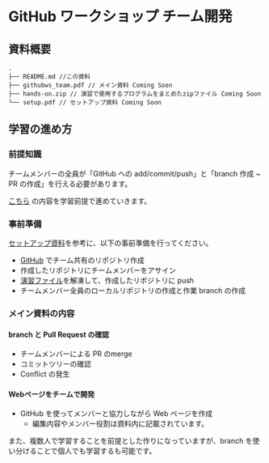 # GitHub ワークショップ チーム開発

## 資料概要
```
.
├── README.md //この資料
├── githubws_team.pdf // メイン資料 Coming Soon
├── hands-on.zip // 演習で使用するプログラムをまとめたzipファイル Coming Soon
└── setup.pdf // セットアップ資料 Coming Soon
```

## 学習の進め方

### 前提知識

チームメンバーの全員が「GitHub への add/commit/push」と「branch 作成 ~ PR の作成」を行える必要があります。

[こちら](https://github.com/hackujp/github_tutorial/tree/main/ver_GUI/) の内容を学習前提で進めていきます。

### 事前準備

[セットアップ資料](./setup_git_team.pdf)を参考に、以下の事前準備を行ってください。

- [GitHub](https://github.co.jp/) でチーム共有のリポジトリ作成
- 作成したリポジトリにチームメンバーをアサイン
- [演習ファイル](./team_hands-on.zip)を解凍して、作成したリポジトリに push
- チームメンバー全員のローカルリポジトリの作成と作業 branch の作成

### メイン資料の内容

#### branch と Pull Request の確認
- チームメンバーによる PR のmerge
- コミットツリーの確認
- Conflict の発生

#### Webページをチームで開発
- GitHub を使ってメンバーと協力しながら Web ページを作成
	- 編集内容やメンバー役割は資料内に記載されています。

また、複数人で学習することを前提とした作りになっていますが、branch を使い分けることで個人でも学習するも可能です。
